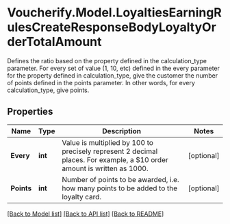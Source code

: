 # Voucherify.Model.LoyaltiesEarningRulesCreateResponseBodyLoyaltyOrderTotalAmount
Defines the ratio based on the property defined in the calculation_type parameter. For every set of value (1, 10, etc) defined in the every parameter for the property defined in calculation_type, give the customer the number of points defined in the points parameter. In other words, for every calculation_type, give points.

## Properties

Name | Type | Description | Notes
------------ | ------------- | ------------- | -------------
**Every** | **int** | Value is multiplied by 100 to precisely represent 2 decimal places. For example, a $10 order amount is written as 1000. | [optional] 
**Points** | **int** | Number of points to be awarded, i.e. how many points to be added to the loyalty card. | [optional] 

[[Back to Model list]](../../README.md#documentation-for-models) [[Back to API list]](../../README.md#documentation-for-api-endpoints) [[Back to README]](../../README.md)


